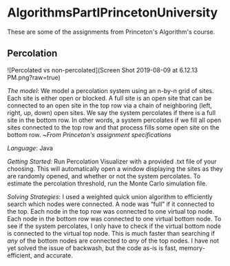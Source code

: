 # AlgorithmsPartIPrincetonUniversity
These are some of the assignments from Princeton's Algorithm's course. 

## Percolation ## 

![Percolated vs non-percolated](Screen Shot 2019-08-09 at 6.12.13 PM.png?raw=true)

_The model_: We model a percolation system using an n-by-n grid of sites. Each site is either open or blocked. A full site is an open site that can be connected to an open site in the top row via a chain of neighboring (left, right, up, down) open sites. We say the system percolates if there is a full site in the bottom row. In other words, a system percolates if we fill all open sites connected to the top row and that process fills some open site on the bottom row. 
~_From Princeton's assignment specifications_

_Language_: Java

_Getting Started:_ Run Percolation Visualizer with a provided .txt file of your choosing. This will automatically open a window displaying the sites as they are randomly opened, and whether or not the system percolates. To estimate the percolation threshold, run the Monte Carlo simulation file.

_Solving Strategies_: I used a weighted quick union algorithm to efficiently search which nodes were connected. A node was “full” if it connected to the top. Each node in the top row was connected to one virtual top node. Each node in the bottom row was connected to one virtual bottom node. To see if the system percolates, I only have to check if the virtual bottom node is connected to the virtual top node. This is much faster than searching if _any_ of the bottom nodes are connected to _any_ of the top nodes. I have not yet solved the issue of backwash, but the code as-is is fast, memory-efficient, and accurate. 
